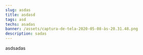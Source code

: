 ```yaml
---
slug: asdas
title: asdasd
tags: asd
techs: asadas
banner: /assets/captura-de-tela-2020-05-08-às-20.31.48.png
description: sadas
---
```

asdsadas
